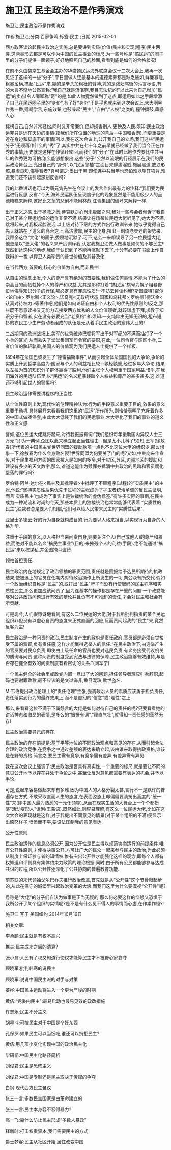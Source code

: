 # 施卫江  民主政治不是作秀演戏

施卫江:民主政治不是作秀演戏

作者:施卫江;分类:百家争鸣;标签:民主 ;日期:2015-02-01

西方政客谈论起民主政治之实施,总是要讲到实质(价值)民主和实现(程序)民主两类.这两类形式都是可以作为中国的民主事业的标尺,为一些号称是“搞民运"的圈子里的分子们提供一面镜子,好好地照照自己的脸面,看看到底是如何的合格状况!

在前不久由魏京生基金会主办的华盛顿民运海外联席会议十二次大会上,我再一次见证了这样的一些“分子",平日里做人连最基本的道德素养都是缺乏匮如,鲜廉寡耻,粗暴蛮横,搞起“民运"来,靠的是拳头加粗壮的臂膊,凭的是泼妇骂街的污言秽语,有的大言不惭地公然宣称:“我自己就是流氓啊,我目无法纪的!"以此来为自己增加“民运"的卖点!令人唧唧称“奇"的是,如此人物竟然做到了这点,即运用如此之手段增添了自己在民运圈子里的“身价",有了好“身价"于是乎也就来到这次会议上,大大咧咧作秀一番,鹦鹉学舌,东施效颦,也鼓噪起“民主",“自由",“人权"之类的,撞钟擂鼓,蛊惑人心.

标榜自己,自然非常轻松,同时又非常廉价,但却损害别人,更殃及人民.须知:民主政治远非只是远在天边的事情(指我们所在位置的地球的背后--中国和香港),而更重要是近在身边和脚底下的事情!所以,我在这次会议上,公开我自己的立场,我们这些“民运分子"无须再作什么的“秀"了,其实中共在七十年之前早就已经做了我们当今正在作秀的事情,历史就是这样在作循环轮回,而我们的“分子"在此时此地作秀要比中共当年的作秀更为可拍:怎么能够想象出:这些“分子"公然以流氓的行径展示在我们的民运政治舞台上,亮出自己的“身价",以“民运领袖"之面目来肆虐淫威,施展黑道,放浪形骸,暴虐良知,侮辱智者?真可谓之:墨出于黑!即使连中共当年也恐怕难以望其项背,难道我们还不该引起深刻反省吗?

我的此番讲话也可以为唐元隽先生在会议上的发言作出最有力的注释:“我们要为民运进行反思,反省."今天,海外民运队伍呈现痞子化的现象显然是不能用极少人的品德糟糕来解释,这好比文革的悲剧不能用林彪,江青集团的破坏来解释一样.

出于正义之感,出于拯救之愿,待哀默之心尚未膨胀之时,我对一些与会者倾诉了我自己对于某个民运组织的运作非常不满,结果让在场某位民运大佬听见了,她大为不满,跳将起来,对我板起脸说话,以上级对待下级的方式作出行政训令来,她似乎觉得自己先天就站在了道义的高台之上,高洁傲岸,民主的化身,摆出一副倚老卖老的架势来.我顾全这位“大佬"的面子,委屈地沉默了.可不,这么一来却误导了另一位民运大佬,他更是以“更大佬"的名义来严厉训斥我,认定我施卫江做人做事是如何的不够民主!!既然到达这种的地步,我终于认识到了不能再沉默下去了,十分有必要在书面上作自我辩护一番,以捍卫人类珍贵的普世价值及其普及化.

在当代西方,首要的,核心的价值为自由,而非民主!

从自由的理念出发,个人的尊严具有绝对的首要性,我们做任何事情,不能为了什么的崇高目的而牺牲掉个人的尊严和权益,尤其是那种打着“搞民运"旗号为幌子粗暴野蛮地侮辱知识分子的行径,那必定具有罪恶性质!--不妨去拜读约翰?斯图亚特?密尔<论自由>,罗尔斯<正义论>,诺奇克<无政府状态,国家和乌托邦>,罗纳德?德沃金<认真对待权力>等著作吧,他们是如何论证自由和个人权利的优先性原则的!反之,那些既不愿意读书又无能力去接受西方优秀的人文价值观者,就该谦虚下拜,求教于知识分子和智者,实在没有必要充当“老资格"者.须知:一支纯粹由无知无识的,粗布短衫的农民工小生产劳动者组成的队伍是无从着手民主政治的宏伟大业的!

二战期间的欧洲战场上,美军的优秀统帅巴顿将军出于对军纪的不满而抽打了一个小兵的耳光,从而丢失了堂堂集团军司令官的要职,在此,一位司令官与区区小兵,二者价值的孰轻孰重,美国人的价值观为我们民运人士提供了一个样板.

1894年在法国巴黎发生了“德雷福斯事件",从而引起全体法国国民的大争论,争论的实质上升到哲学高度为:国家与个人的利益相比较--孰轻孰重,经过多年大争论,结果以左拉为首的知识分子群体赢得了胜利,他们主张个人权利重于国家利益.惜乎,在我们海外的民运队伍里,以“民运"的名义粗暴践踏个人权益和尊严的甚多甚多.这 难道还不够引起世人的警惕吗?

民主政治运作需要讲程序的正当性.

从个体性原则出发,现代性的伦理精神认为:行为的手段意义重要于目的;效果的意义重要于动机.具体展开来看看我们这里的“民运"所作所为,则恰恰表明了充斥着许多的中国式做戏俗套,由此大大低贱了我们的民运事业,大大辱化了我们的事业的道义性和正义感.

譬如,这位民运大佬跳将起来,对待我振振有词:“我们组织每年援助国内异议人士三万元."即为一典例,企图以此来确立起正当性理由--但是太小儿科了!须知,王军(徐敖春)所代表的中国民主党世界同盟的援助款项一点也不比这位大佬的组织少,那么想象一下,徐敖春为什么会身败名裂?世界同盟为何要关了门的呢?又如,中共向来作宣传,对于民生福利方面的国家投入是如何的多多,对于灾区,苏区,边疆地区的援助和建设有多少的天文数字,那么,难道这能作为赎罪券抵消中共政治的黑暗和官员腐化堕落的罪行吗?

罗伯特·阿兰·达尔在<民主及其批评者>中批评了不顾程序(过程)的“实质民主"的主张,他说:“坚持实质性后果优先于过程的主张成为了护卫者统治单调的反民主证明,而且'实质民主’也成为了事实上是独裁统治的虚伪标签."有许多实际的事例,在民主成为一种潮流和时尚的今天,那些本质上的独裁统治也常常能够代表着 “实质性的民主",独裁者总是要人们相信,他们可以给人民带来民主的“实质性后果".

亚里士多德云:好的行为自身就构成目的.行为要以人格来担当,以实现行为自身的人格升华.

注重于手段的意义,以人格担当来问责自身,则要关注个人(自己或他人)的尊严和权益,而绝对不能以名义“搞民主事业"(目的)来摧残个人的利益(手段).绝不能通过“搞民运"来以权谋私,并企图掩耳盗铃.

领袖首担责任.

民主政治内在地规定了政治领袖的职责范围,责任就是回报给予选民所期待的执政结果,使被选上的官员在任期内对待政治操作上所发生的一切,向公众有所交代.假如一个政治组织自称是“民主"的,或打出“民主"牌子而没有行使起码的民主程序和实质性民主,那么更加应该问责了,因为连基本的操作都是存在严重的问题.一个政党能够对公共政策问题进行有效的辩论并且负有不可推卸的责任,才会对民主和社会有所贡献.

可是现今,人们很惊讶地看到,有这么二位民运的大佬,对于我所批判指责的某个民运组织非但没有以虚心自责的态度来正式直面的回应,反而责问起我的“民主"来,竟然反客为主!

民主政治是一种问责的政治,民主制度产生的政府是责任政府,官员都是必须自觉接受下属的监督,负有责任感,这样才能赢得选举人的信任.“在民主政治下,由选举产生的官员要对民众负责,即使由上级任命的官员也要对选民负责,有义务接受代议机关的质询与问责.这种问责的制度受到宪法与法律的保障.民主政治能够有效维持,与是否存在健全有效的问责制度有着密切的关系."(刘军宁)

一个民主健全的社会里或政党内部一旦出了大的问题,担任领导者理应引咎辞职,起码也要谢罪致歉,最不应该的是文过饰非,鱼目混珠,欺世盗名.

M·韦伯提出政治伦理上的“责任伦理"主张,强调政治人员的素质应该勇于担负责任,责任落实到行为的最终效果上,而不是虚幻的“信念"或“理性"之上.

那么,来看看这位不满于下属怨言的大佬是如何对待自己的责任的呢?只要看看她的讲话神态和激昂的表情,是多么的“振振有词",“理直气壮",就得知--责任感的荡然无存!

民主政治需要异己的存在.

民主政治的存在前提是:基于平等地位的不同政治观点和意见的存在,从而引起合法合理的政治竞争,在竞争之中通过差额的表达来确立起,该由谁来取得执政资格,谁该是在野的资格.简言之,要民主需有竞争,有竞争需有差异,有差异需有异见.

我在这次会议上强调了:民主政治是否具有真实性,一个重要的标尺,就是要让不同的意见公开地予以存在并处于争论之中,甚至让反对意见都需要有表达的机会,并予以争论.

可是,说起来容易做起来却有多难.因为中国人的人格分裂太甚,言行不一是默许的普遍存在方式,不敢采取直面人生的态度,在表面姿态上却偏偏要装扮出高度的“统一性"来(即中国人最为熟悉的一元化领导),从而在现实生活的大舞台上一个个都扮演“活动变形人"话剧(王蒙语).既然如此,则容易理解,有这么一位民运大佬,比如在这次大会的表现就是这样,对于我提出不同意见的情景(对于某个组织的不满)便显示出恼怒样子,愤愤而不平,要设法压制我的意见表达.

公开性原则.

民主政治运作的信息必须公开,因为公开性是民主得以规范协商运行的前提条件.唯有公开性原则,才使得决策公开,方可让广大的民众一起来参与民主的政治,为此必须从制度上保证参与者的知情权.惟有突出公开性才能强化这样的观念,即每个人都有权知道和评判具有集体约束力政策的理论根据.同时,由于所有公民都能够参与达成共识的过程,所以公开性还深化了公共协商的普遍教育功能.

前苏联的末代领袖戈尔巴乔夫推行政治改革,首先就是从“公开性"这个节骨眼起步的,从此在保守的城堡里兴起政治变革的大浪.而我们这里为什么要漠视“公开性"呢?

号称是“大佬"的分子们自认为做事是正当无疑的,那么何必要这样的恼怒又恐惧于我所公开了某个组织的实情呢?是不是有什么见不得人的事情而心虚,在作祟作怪?!

施卫江 写于 美国纽约 2014年10月19日



相关文章:

李承鹏:民主就是有权不高兴

樵夫:民主成功之后的清算?

张小鼐:人民有了权又知道行使权才能算民主才不被野心家篡夺

顾晓军:批判韩寒的说民主

顾晓军:说说中国民主派的对手与对策

蓁桦:中国民主运动将进入一个更为严峻的时期

黄佶:“党委内民主":最易启动也最易见效的政改措施

许志永:民主不分主义

胡星斗:可控民主对于中国是个好东西

孔保罗:如果民主可以当饭吃,谁还可以抗拒民主?

黄佶:用几项小变化实现中国的政治民主化

毕研韬:中国民主化路径简析

刘俊君:民主是恐怖主义

刘俊君:中国是专制还是民主取决于传媒的争夺

白钢:现代西方民主刍议

张三一言:多数民主国家是由革命建立的

张三一言:民主本身容不容得暴力?

高一飞:靠什么防止民主形成“多数人暴政"

释新时:打击权贵资本,我们需要民主的方式

爵士梦客:民主从社区开始,居住改变中国